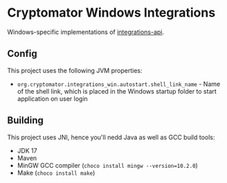 # Cryptomator Windows Integrations

Windows-specific implementations of [integrations-api](https://github.com/cryptomator/integrations-api).

## Config

This project uses the following JVM properties:
* `org.cryptomator.integrations_win.autostart.shell_link_name` - Name of the shell link, which is placed in the Windows startup folder to start application on user login

## Building

This project uses JNI, hence you'll nedd Java as well as GCC build tools:

* JDK 17
* Maven
* MinGW GCC compiler (`choco install mingw --version=10.2.0`)
* Make (`choco install make`)